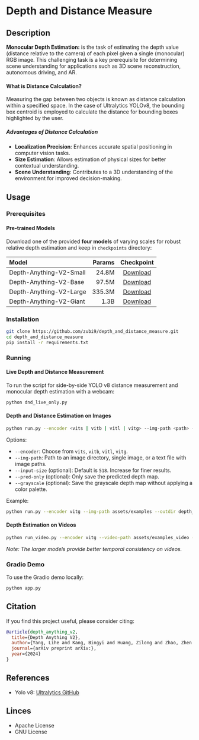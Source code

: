 # Depth and Distance Measure

## Description

**Monocular Depth Estimation:** is the task of estimating the depth value (distance relative to the camera) of each pixel given a single (monocular) RGB image. This challenging task is a key prerequisite for determining scene understanding for applications such as 3D scene reconstruction, autonomous driving, and AR.

#### What is Distance Calculation?

Measuring the gap between two objects is known as distance calculation within a specified space. In the case of Ultralytics YOLOv8, the bounding box centroid is employed to calculate the distance for bounding boxes highlighted by the user.

##### Advantages of Distance Calculation

- **Localization Precision**: Enhances accurate spatial positioning in computer vision tasks.
- **Size Estimation**: Allows estimation of physical sizes for better contextual understanding.
- **Scene Understanding**: Contributes to a 3D understanding of the environment for improved decision-making.

## Usage

### Prerequisites

#### Pre-trained Models

Download one of the provided **four models** of varying scales for robust relative depth estimation and keep in `checkpoints` directory:

| Model | Params | Checkpoint |
|:-|-:|:-:|
| Depth-Anything-V2-Small | 24.8M | [Download](https://huggingface.co/depth-anything/Depth-Anything-V2-Small/resolve/main/depth_anything_v2_vits.pth?download=true) |
| Depth-Anything-V2-Base | 97.5M | [Download](https://huggingface.co/depth-anything/Depth-Anything-V2-Base/resolve/main/depth_anything_v2_vitb.pth?download=true) |
| Depth-Anything-V2-Large | 335.3M | [Download](https://huggingface.co/depth-anything/Depth-Anything-V2-Large/resolve/main/depth_anything_v2_vitl.pth?download=true) |
| Depth-Anything-V2-Giant | 1.3B | [Download](https://huggingface.co/depth-anything/Depth-Anything-V2-Giant/resolve/main/depth_anything_v2_vitg.pth?download=true) |

### Installation

```bash
git clone https://github.com/zubi9/depth_and_distance_measure.git
cd depth_and_distance_measure
pip install -r requirements.txt
```

### Running

#### Live Depth and Distance Measurement

To run the script for side-by-side YOLO v8 distance measurement and monocular depth estimation with a webcam:

```bash
python dnd_live_only.py
```

#### Depth and Distance Estimation on Images

```bash
python run.py --encoder <vits | vitb | vitl | vitg> --img-path <path> --outdir <outdir> [--input-size <size>] [--pred-only] [--grayscale]
```

Options:
- `--encoder`: Choose from `vits`, `vitb`, `vitl`, `vitg`.
- `--img-path`: Path to an image directory, single image, or a text file with image paths.
- `--input-size` (optional): Default is `518`. Increase for finer results.
- `--pred-only` (optional): Only save the predicted depth map.
- `--grayscale` (optional): Save the grayscale depth map without applying a color palette.

Example:
```bash
python run.py --encoder vitg --img-path assets/examples --outdir depth_vis
```

#### Depth Estimation on Videos

```bash
python run_video.py --encoder vitg --video-path assets/examples_video --outdir video_depth_vis
```

*Note: The larger models provide better temporal consistency on videos.*

### Gradio Demo

To use the Gradio demo locally:

```bash
python app.py
```

## Citation

If you find this project useful, please consider citing:

```bibtex
@article{depth_anything_v2,
  title={Depth Anything V2},
  author={Yang, Lihe and Kang, Bingyi and Huang, Zilong and Zhao, Zhen and Xu, Xiaogang and Feng, Jiashi and Zhao, Hengshuang},
  journal={arXiv preprint arXiv:},
  year={2024}
}
```

## References

- Yolo v8: [Ultralytics GitHub](https://github.com/ultralytics/ultralytics)

## Linces
-  Apache License
-  GNU License
